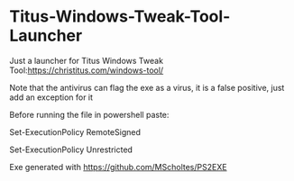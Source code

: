 # Titus-Windows-Tweak-Tool-Launcher

Just a launcher for Titus Windows Tweak Tool:https://christitus.com/windows-tool/

Note that the antivirus can flag the exe as a virus, it is a false positive, just add an exception for it

Before running the file in powershell paste:

Set-ExecutionPolicy RemoteSigned

Set-ExecutionPolicy Unrestricted

Exe generated with https://github.com/MScholtes/PS2EXE
